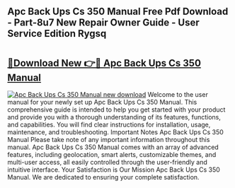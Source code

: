 ## Apc Back Ups Cs 350 Manual Free Pdf Download - Part-8u7 New Repair Owner Guide - User Service Edition Rygsq

# <h2><a href="http://bc45191.oget.top/?id=Apc+Back+Ups+Cs+350+Manual">🔗Download New 👉🔴 Apc Back Ups Cs 350 Manual</a></h2>

[![Apc Back Ups Cs 350 Manual new download](https://i.imgur.com/5g1atiW.png)](http://bc45191.oget.top/?id=Apc+Back+Ups+Cs+350+Manual)
Welcome to the user manual for your newly set up Apc Back Ups Cs 350 Manual. This comprehensive guide is intended to help you get started with your product and provide you with a thorough understanding of its features, functions, and capabilities. You will find clear instructions for installation, usage, maintenance, and troubleshooting. Important Notes Apc Back Ups Cs 350 Manual Please take note of any important information throughout this manual. Apc Back Ups Cs 350 Manual comes with an array of advanced features, including geolocation, smart alerts, customizable themes, and multi-user access, all easily controlled through the user-friendly and intuitive interface. Your Satisfaction is Our Mission Apc Back Ups Cs 350 Manual. We are dedicated to ensuring your complete satisfaction.
